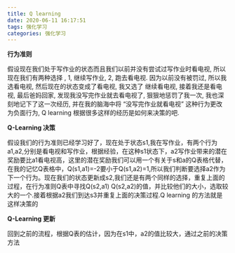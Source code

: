 ```yaml
---
title: Q learning
date: 2020-06-11 16:17:51
tags: 强化学习
categories: 强化学习
---
```


**行为准则**

假设现在我们处于写作业的状态而且我们以前并没有尝试过写作业时看电视, 所以现在我们有两种选择 , 1, 继续写作业, 2, 跑去看电视. 因为以前没有被罚过, 所以我选看电视, 然后现在的状态变成了看电视, 我又选了 继续看电视, 接着我还是看电视, 最后爸妈回家, 发现我没写完作业就去看电视了, 狠狠地惩罚了我一次, 我也深刻地记下了这一次经历, 并在我的脑海中将 “没写完作业就看电视” 这种行为更改为负面行为, Q learning 根据很多这样的经历是如何来决策的吧.
<!-- more -->
**Q-Learning 决策**

假设我们的行为准则已经学习好了，现在处于状态s1,我在写作业，有两个行为a1,a2,分别是看电视和写作业，根据经验，在这种s1状态下，a2写作业带来的潜在奖励要比a1看电视高，这里的潜在奖励我们可以用一个有关于s和a的Q表格代替，在我的记忆Q表格中，Q(s1,a1)=-2要小于Q(s1,a2)=1,所以我们判断要选择a2作为下一个行为。现在我们的状态更新成s2,我们还是有两个同样的选择，重复上面的过程，在行为准则Q表中寻找Q(s2,a1) Q(s2,a2)的值，并比较他们的大小，选取较大的一个.接着根据a2我们到达s3并重复上面的决策过程.Q learning 的方法就是这样决策的

**Q-Learning 更新**

回到之前的流程，根据Q表的估计，因为在s1中，a2的值比较大，通过之前的决策方法
